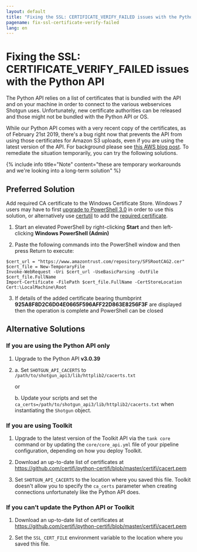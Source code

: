 ```yaml
---
layout: default
title: "Fixing the SSL: CERTIFICATE_VERIFY_FAILED issues with the Python API"
pagename: fix-ssl-certificate-verify-failed
lang: en
---
```


# Fixing the SSL: CERTIFICATE_VERIFY_FAILED issues with the Python API

The Python API relies on a list of certificates that is bundled with the API and on your machine in order to connect to the various webservices Shotgun uses. Unfortunately, new certificate authorities can be released and those might not be bundled with the Python API or OS.

While our Python API comes with a very recent copy of the certificates, as of February 21st 2019, there's a bug right now that prevents the API from using those certificates for Amazon S3 uploads, even if you are using the latest version of the API. For background please see [this AWS blog post](https://aws.amazon.com/blogs/security/how-to-prepare-for-aws-move-to-its-own-certificate-authority/). To remediate the situation temporarily, you can try the following solutions. 

{% include info title="Note" content="these are temporary workarounds and we're looking into a long-term solution" %}

## Preferred Solution

Add required CA certificate to the Windows Certificate Store. Windows 7 users may have to first [upgrade to PowerShell 3.0](https://docs.microsoft.com/en-us/office365/enterprise/powershell/manage-office-365-with-office-365-powershell) in order to use this solution, or alternatively use [certutil](https://docs.microsoft.com/en-us/windows-server/administration/windows-commands/certutil) to add the [required certificate](https://www.amazontrust.com/repository/SFSRootCAG2.cer).

1. Start an elevated PowerShell by right-clicking **Start** and then left-clicking **Windows PowerShell (Admin)**

2. Paste the following commands into the PowerShell window and then press Return to execute:

```
$cert_url = "https://www.amazontrust.com/repository/SFSRootCAG2.cer"
$cert_file = New-TemporaryFile
Invoke-WebRequest -Uri $cert_url -UseBasicParsing -OutFile $cert_file.FullName
Import-Certificate -FilePath $cert_file.FullName -CertStoreLocation Cert:\LocalMachine\Root
```

3. If details of the added certificate bearing thumbprint **925A8F8D2C6D04E0665F596AFF22D863E8256F3F** are displayed then the operation is complete and PowerShell can be closed

## Alternative Solutions

### If you are using the Python API only

1. Upgrade to the Python API **v3.0.39**

2.
    a. Set `SHOTGUN_API_CACERTS` to `/path/to/shotgun_api3/lib/httplib2/cacerts.txt`

    or

    b. Update your scripts and set the `ca_certs=/path/to/shotgun_api3/lib/httplib2/cacerts.txt` when instantiating the `Shotgun` object.

### If you are using Toolkit

1. Upgrade to the latest version of the Toolkit API via the `tank core` command or by updating
the `core/core_api.yml` file of your pipeline configuration, depending on how you deploy Toolkit.

2. Download an up-to-date list of certificates at https://github.com/certifi/python-certifi/blob/master/certifi/cacert.pem

3. Set `SHOTGUN_API_CACERTS` to the location where you saved this file. Toolkit doesn't allow you to specify the `ca_certs` parameter when creating connections unfortunately like the Python API does.

### If you can’t update the Python API or Toolkit

1. Download an up-to-date list of certificates at https://github.com/certifi/python-certifi/blob/master/certifi/cacert.pem

2. Set the `SSL_CERT_FILE` environment variable to the location where you saved this file.


